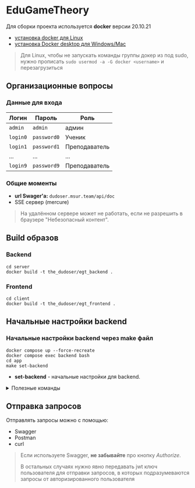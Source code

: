 # EduGameTheory

Для сборки проекта используется **docker** версии 20.10.21
- [установка docker для Linux](https://docs.docker.com/engine/install/ubuntu/#set-up-the-repository) 
- [установка Docker desktop для Windows/Mac](https://www.docker.com/)

> Для Linux, чтобы не запускать команды группы докер из под sudo, 
> нужно прописать ```sudo usermod -a -G docker <username>``` и перезагрузиться

## Организационные вопросы

### Данные для входа
| Логин | Пароль | Роль |
|-------|--------|------|
| `admin` | `admin`  | админ |
| `login0` | `password0` | Ученик |
| `login1` | `password1` | Преподаватель |
| ... | ... | ... |
| `login9` | `password9` | Преподаватель |

### Общие моменты
- **url Swager'а:** `dudoser.msur.team/api/doc`
- SSE сервер (mercure)
> На удалённом сервере может не работать, 
> если не разрешить в браузере "Небезопасный контент".

## Build образов
### Backend
```shell
cd server
docker build -t the_dudoser/egt_backend .
```

### Frontend
```shell
cd client
docker build -t the_dudoser/egt_frontend .
```

## Начальные настройки backend

### Начальные настройки backend через make файл
```shell
docker compose up --force-recreate
docker compose exec backend bash
cd app
make set-backend
```
- **set-backend** - начальные настройки для backend.

<details><summary>Полезные команды</summary>

## Полезные команды

### Ручная первоначальная настройка backend
#### Генерация jwt ключа
```bash
php bin/console lexik:jwt:generate-keypair
```
#### Установка последней миграции (структуры бд)
```bash
php bin/console doctrine:migrations:migrate
```

### Работа с Docker контейнерами
#### Запуск dev-сервера для разработки
```bash
docker compose up -d --force-recreate
```
#### Запуск контейнера с backend
```bash
docker compose exec backend bash
```
#### Запуск контейнера с бд
```bash
docker compose exec mysql mysql -uuser -ppassword dromupgrade
```
#### Пересобрать для обновления зависимостей и Dockerfile
```bash
docker compose up -d --force-recreate --build
```

## Работа с бд и Doctrine
### Пересоздание бд
Дроп бд:
```bash
php bin/console doctrine:database:drop --force
```
Восстановление бд:
```bash
php bin/console doctrine:database:create
```

### Миграции
#### Создать новую миграцию
```bash
php bin/console make:migration
```
#### Установить последнюю миграцию
```bash
php bin/console doctrine:migrations:migrate
```
#### Создать пустую миграцию
```bash
php bin/console doctrine:migrations:generate
```
#### Загрузить существующую в бд миграцию
```bash
php bin/console doctrine:migrations:execute --up DoctrineMigrations\\Version20221010123446_add_aliasCategory
```

### Установка фикстур

#### Стереть данные из бд и записать фикстуры
```bash
php bin/console doctrine:fixtures:load
```
#### Дописать фикстуры в бд без стирания
```bash
php bin/console doctrine:fixtures:load --append
```
</details>

## Отправка запросов
Отправлять запросы можно с помощью:
- Swagger
- Postman
- curl

> Если используете Swagger, **не забывайте** про кнопку _Authorize_.
>
> В остальных случаях нужно явно передавать jwt ключ пользователя для отправки запросов, 
> в которых подразумеваются запросы от авторизированного пользователя

